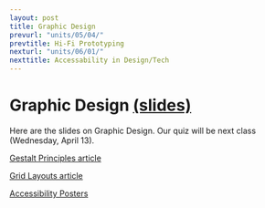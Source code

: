 ```yaml
---
layout: post
title: Graphic Design
prevurl: "units/05/04/"
prevtitle: Hi-Fi Prototyping
nexturl: "units/06/01/"
nexttitle: Accessability in Design/Tech
---
```


# Graphic Design [(slides)](https://docs.google.com/presentation/d/1oMyST3RfofGQgSNouFWdeSYlxusEVSZLyPb2VJ3a0_I/edit?usp=sharing)

Here are the slides on Graphic Design. Our quiz will be next class (Wednesday, April 13).

[Gestalt Principles article](https://www.webfx.com/blog/web-design/gestalt-principles-applied-in-design/)

[Grid Layouts article](http://vanseodesign.com/web-design/grid-types/)

[Accessibility Posters](https://github.com/UKHomeOffice/posters/blob/master/accessibility/dos-donts/posters_en-UK/accessibility-posters-set.pdf)
